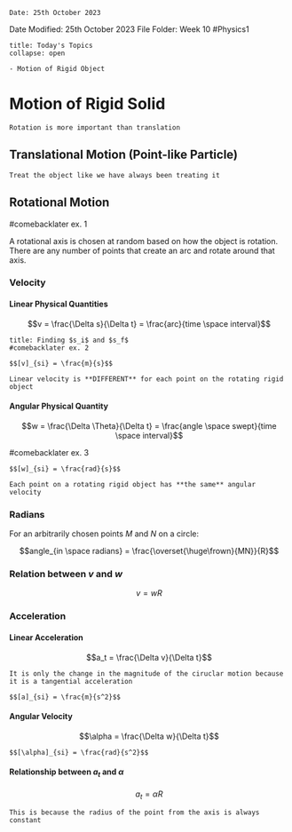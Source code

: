 	Date: 25th October 2023
Date Modified: 25th October 2023
File Folder: Week 10
#Physics1

```ad-abstract
title: Today's Topics
collapse: open

- Motion of Rigid Object

```

# Motion of Rigid Solid

```ad-note
Rotation is more important than translation
```
## Translational Motion (Point-like Particle)

```ad-summary
Treat the object like we have always been treating it
```

## Rotational Motion 

#comebacklater ex. 1

A rotational axis is chosen at random based on how the object is rotation. There are any number of points that create an arc and rotate around that axis.

### Velocity
#### Linear Physical Quantities

$$v = \frac{\Delta s}{\Delta t} = \frac{arc}{time \space interval}$$


```ad-important
title: Finding $s_i$ and $s_f$
#comebacklater ex. 2
```

```ad-note
$$[v]_{si} = \frac{m}{s}$$
```

```ad-warning
Linear velocity is **DIFFERENT** for each point on the rotating rigid object
```
#### Angular Physical Quantity

$$w = \frac{\Delta \Theta}{\Delta t} = \frac{angle \space swept}{time \space interval}$$

#comebacklater ex. 3

```ad-note
$$[w]_{si} = \frac{rad}{s}$$
```

```ad-important
Each point on a rotating rigid object has **the same** angular velocity
```
### Radians

For an arbitrarily chosen points $M$ and $N$ on a circle:

$$angle_{in \space radians} = \frac{\overset{\huge\frown}{MN}}{R}$$

### Relation between $v$ and $w$

$$v = wR$$
### Acceleration

#### Linear Acceleration

$$a_t = \frac{\Delta v}{\Delta t}$$

```ad-warning
It is only the change in the magnitude of the ciruclar motion because it is a tangential acceleration
```

```ad-note
$$[a]_{si} = \frac{m}{s^2}$$
```

#### Angular Velocity

$$\alpha = \frac{\Delta w}{\Delta t}$$

```ad-note
$$[\alpha]_{si} = \frac{rad}{s^2}$$
```

#### Relationship between $a_t$ and $\alpha$

$$a_t = \alpha R$$

```ad-important
This is because the radius of the point from the axis is always constant
```

